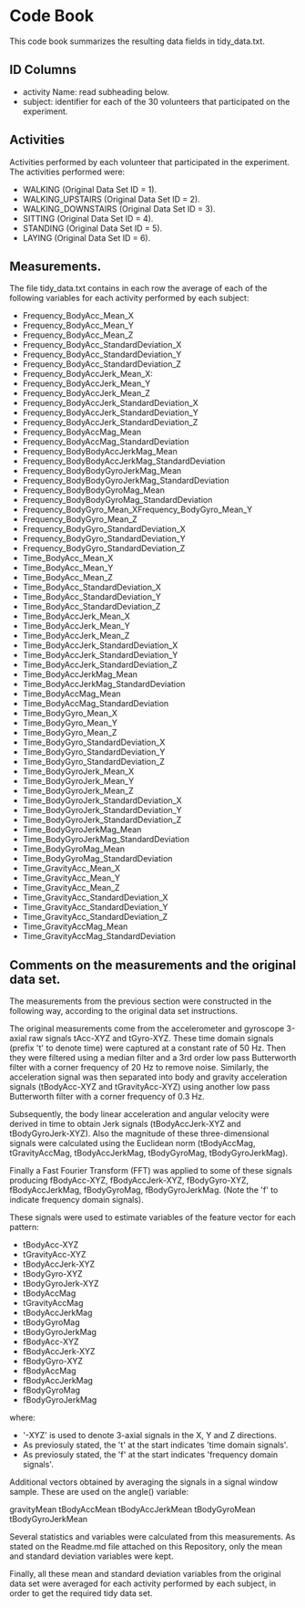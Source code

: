 # Code Book

This code book summarizes the resulting data fields in tidy_data.txt.

## ID Columns

* activity Name: read subheading below.
* subject: identifier for each of the 30 volunteers that participated on the experiment.

## Activities

Activities performed by each volunteer that participated in the experiment. The activities performed were:

* WALKING (Original Data Set ID = 1).
* WALKING_UPSTAIRS (Original Data Set ID = 2).
* WALKING_DOWNSTAIRS (Original Data Set ID = 3).
* SITTING (Original Data Set ID = 4).
* STANDING (Original Data Set ID = 5).
* LAYING (Original Data Set ID = 6).

## Measurements.

The file tidy_data.txt contains in each row the average of each of the following variables for each activity performed by each subject:

* Frequency_BodyAcc_Mean_X
* Frequency_BodyAcc_Mean_Y
* Frequency_BodyAcc_Mean_Z
* Frequency_BodyAcc_StandardDeviation_X
* Frequency_BodyAcc_StandardDeviation_Y
* Frequency_BodyAcc_StandardDeviation_Z
* Frequency_BodyAccJerk_Mean_X:
* Frequency_BodyAccJerk_Mean_Y
* Frequency_BodyAccJerk_Mean_Z
* Frequency_BodyAccJerk_StandardDeviation_X
* Frequency_BodyAccJerk_StandardDeviation_Y
* Frequency_BodyAccJerk_StandardDeviation_Z
* Frequency_BodyAccMag_Mean
* Frequency_BodyAccMag_StandardDeviation
* Frequency_BodyBodyAccJerkMag_Mean
* Frequency_BodyBodyAccJerkMag_StandardDeviation
* Frequency_BodyBodyGyroJerkMag_Mean
* Frequency_BodyBodyGyroJerkMag_StandardDeviation
* Frequency_BodyBodyGyroMag_Mean
* Frequency_BodyBodyGyroMag_StandardDeviation
* Frequency_BodyGyro_Mean_XFrequency_BodyGyro_Mean_Y
* Frequency_BodyGyro_Mean_Z
* Frequency_BodyGyro_StandardDeviation_X
* Frequency_BodyGyro_StandardDeviation_Y
* Frequency_BodyGyro_StandardDeviation_Z
* Time_BodyAcc_Mean_X
* Time_BodyAcc_Mean_Y
* Time_BodyAcc_Mean_Z
* Time_BodyAcc_StandardDeviation_X
* Time_BodyAcc_StandardDeviation_Y
* Time_BodyAcc_StandardDeviation_Z
* Time_BodyAccJerk_Mean_X
* Time_BodyAccJerk_Mean_Y
* Time_BodyAccJerk_Mean_Z
* Time_BodyAccJerk_StandardDeviation_X
* Time_BodyAccJerk_StandardDeviation_Y
* Time_BodyAccJerk_StandardDeviation_Z
* Time_BodyAccJerkMag_Mean
* Time_BodyAccJerkMag_StandardDeviation
* Time_BodyAccMag_Mean
* Time_BodyAccMag_StandardDeviation
* Time_BodyGyro_Mean_X
* Time_BodyGyro_Mean_Y
* Time_BodyGyro_Mean_Z
* Time_BodyGyro_StandardDeviation_X
* Time_BodyGyro_StandardDeviation_Y
* Time_BodyGyro_StandardDeviation_Z
* Time_BodyGyroJerk_Mean_X
* Time_BodyGyroJerk_Mean_Y
* Time_BodyGyroJerk_Mean_Z
* Time_BodyGyroJerk_StandardDeviation_X
* Time_BodyGyroJerk_StandardDeviation_Y
* Time_BodyGyroJerk_StandardDeviation_Z
* Time_BodyGyroJerkMag_Mean
* Time_BodyGyroJerkMag_StandardDeviation
* Time_BodyGyroMag_Mean
* Time_BodyGyroMag_StandardDeviation
* Time_GravityAcc_Mean_X
* Time_GravityAcc_Mean_Y
* Time_GravityAcc_Mean_Z
* Time_GravityAcc_StandardDeviation_X
* Time_GravityAcc_StandardDeviation_Y
* Time_GravityAcc_StandardDeviation_Z
* Time_GravityAccMag_Mean
* Time_GravityAccMag_StandardDeviation

## Comments on the measurements and the original data set.

The measurements from the previous section were constructed in the following way, according to the original data set instructions.

The original measurements come from the accelerometer and gyroscope 3-axial raw signals tAcc-XYZ and tGyro-XYZ. These time domain signals (prefix 't' to denote time) were captured at a constant rate of 50 Hz. Then they were filtered using a median filter and a 3rd order low pass Butterworth filter with a corner frequency of 20 Hz to remove noise. Similarly, the acceleration signal was then separated into body and gravity acceleration signals (tBodyAcc-XYZ and tGravityAcc-XYZ) using another low pass Butterworth filter with a corner frequency of 0.3 Hz. 

Subsequently, the body linear acceleration and angular velocity were derived in time to obtain Jerk signals (tBodyAccJerk-XYZ and tBodyGyroJerk-XYZ). Also the magnitude of these three-dimensional signals were calculated using the Euclidean norm (tBodyAccMag, tGravityAccMag, tBodyAccJerkMag, tBodyGyroMag, tBodyGyroJerkMag). 

Finally a Fast Fourier Transform (FFT) was applied to some of these signals producing fBodyAcc-XYZ, fBodyAccJerk-XYZ, fBodyGyro-XYZ, fBodyAccJerkMag, fBodyGyroMag, fBodyGyroJerkMag. (Note the 'f' to indicate frequency domain signals). 

These signals were used to estimate variables of the feature vector for each pattern:  

* tBodyAcc-XYZ
* tGravityAcc-XYZ
* tBodyAccJerk-XYZ
* tBodyGyro-XYZ
* tBodyGyroJerk-XYZ
* tBodyAccMag
* tGravityAccMag
* tBodyAccJerkMag
* tBodyGyroMag
* tBodyGyroJerkMag
* fBodyAcc-XYZ
* fBodyAccJerk-XYZ
* fBodyGyro-XYZ
* fBodyAccMag
* fBodyAccJerkMag
* fBodyGyroMag
* fBodyGyroJerkMag

where:

* '-XYZ' is used to denote 3-axial signals in the X, Y and Z directions.
* As previosuly stated, the 't' at the start indicates 'time domain signals'.
* As previosuly stated, the 'f' at the start indicates 'frequency domain signals'.

Additional vectors obtained by averaging the signals in a signal window sample. These are used on the angle() variable:

gravityMean
tBodyAccMean
tBodyAccJerkMean
tBodyGyroMean
tBodyGyroJerkMean

Several statistics and variables were calculated from this measurements. As stated on the Readme.md file attached on this Repository, only the mean and standard deviation variables were kept.

Finally, all these mean and standard deviation variables from the original data set were averaged for each activity performed by each subject, in order to get the required tidy data set.

